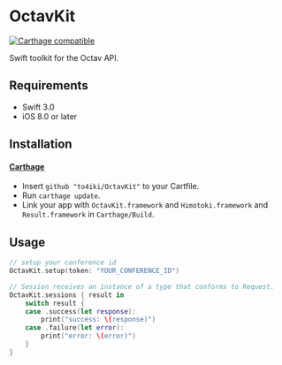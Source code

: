# OctavKit
[![Carthage compatible][carthage-image]][carthage-url]

Swift toolkit for the Octav API.

## Requirements
- Swift 3.0
- iOS 8.0 or later

## Installation
#### [Carthage](https://github.com/Carthage/Carthage)
- Insert `github "to4iki/OctavKit"` to your Cartfile.
- Run `carthage update`.
- Link your app with `OctavKit.framework` and `Himotoki.framework` and `Result.framework` in `Carthage/Build`.

## Usage

```swift
// setup your conference id
OctavKit.setup(token: "YOUR_CONFERENCE_ID")

// Session receives an instance of a type that conforms to Request.
OctavKit.sessions { result in
    switch result {
    case .success(let response):
        print("success: \(response)")
    case .failure(let error):
        print("error: \(error)")
    }
}
```

[carthage-url]: https://github.com/Carthage/Carthage
[carthage-image]: https://img.shields.io/badge/Carthage-compatible-4BC51D.svg?style=flat
